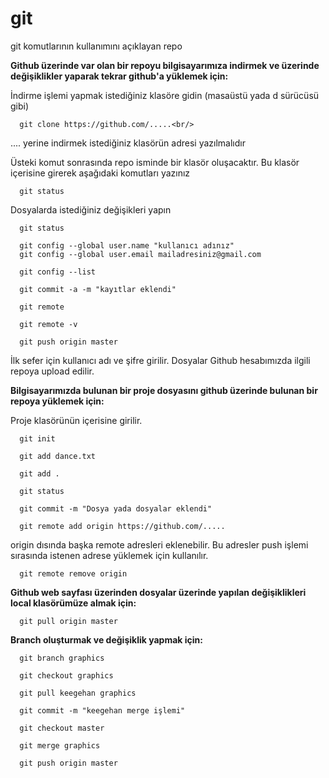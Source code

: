 # git
git komutlarının kullanımını açıklayan repo<br/>

<b>Github üzerinde var olan bir repoyu bilgisayarımıza indirmek ve 
üzerinde değişiklikler yaparak tekrar github'a yüklemek için:</b><br/>

İndirme işlemi yapmak istediğiniz klasöre gidin (masaüstü yada d sürücüsü gibi)<br/>

      git clone https://github.com/.....<br/>

.... yerine indirmek istediğiniz klasörün adresi yazılmalıdır<br/>

Üsteki komut sonrasında repo isminde bir klasör oluşacaktır. Bu klasör içerisine girerek aşağıdaki komutları yazınız<br/>

      git status
          

Dosyalarda istediğiniz değişikleri yapın<br/>

      git status

      git config --global user.name "kullanıcı adınız"
      git config --global user.email mailadresiniz@gmail.com

      git config --list

      git commit -a -m "kayıtlar eklendi"

      git remote

      git remote -v

      git push origin master

İlk sefer için kullanıcı adı ve şifre girilir. Dosyalar Github hesabımızda ilgili repoya upload edilir.

<b>Bilgisayarımızda bulunan bir proje dosyasını github üzerinde bulunan bir repoya yüklemek için:</b><br/>

Proje klasörünün içerisine girilir.<br/>

      git init

      git add dance.txt

      git add .

      git status

      git commit -m "Dosya yada dosyalar eklendi"

      git remote add origin https://github.com/.....

origin dısında başka remote adresleri eklenebilir. Bu adresler push işlemi sırasında istenen adrese yüklemek için kullanılır.<br/>

      git remote remove origin

<b>Github web sayfası üzerinden dosyalar üzerinde yapılan değişiklikleri local klasörümüze almak için:</b> <br/>

      git pull origin master

<b>Branch oluşturmak ve değişiklik yapmak için:</b><br/>

      git branch graphics

      git checkout graphics

      git pull keegehan graphics

      git commit -m "keegehan merge işlemi"

      git checkout master

      git merge graphics

      git push origin master












